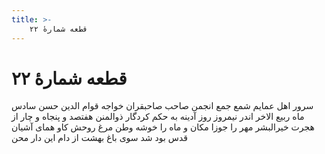 ```yaml
---
title: >-
    قطعه شمارهٔ ۲۲
---
```

# قطعه شمارهٔ ۲۲

سرور اهل عمایم شمع جمع انجمن
صاحب صاحبقران خواجه قوام الدین حسن
سادس ماه ربیع الاخر اندر نیمروز
روز آدینه به حکم کردگار ذوالمنن
هفتصد و پنجاه و چار از هجرت خیرالبشر
مهر را جوزا مکان و ماه را خوشه وطن
مرغ روحش کاو همای آشیان قدس بود
شد سوی باغ بهشت از دام این دار محن
